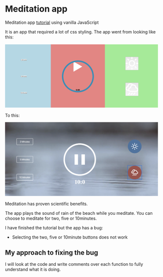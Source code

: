 # Meditation app
Meditation app <a href="https://www.youtube.com/watch?v=oMBXdZzYqEk&list=PLDyQo7g0_nsXlSfuoBpG5Fgz0Qe3IvWnA&index=10">tutorial</a> using vanilla JavaScript

It is an app that required a lot of css styling.  The app went from looking like this:

![alt text](./images/styling.png)


To this:

![alt text](./images/nicestyling.png)


Meditation has proven scientific benefits.

The app plays the sound of rain of the beach while you meditate.  You can choose to meditate for two, five or 10minutes.  

I have finished the tutorial but the app has a bug:

- Selecting the two, five or 10minute buttons does not work

## My approach to fixing the bug
I will look at the code and write comments over each function to fully understand what it is doing.
